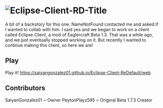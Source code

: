 # ![Eclipse-Client-RD-Title](https://github.com/user-attachments/assets/bc9c7514-47d7-4e99-9545-79b5266f7452)

A bit of a backstory for this one. NameNotFound contacted me and asked if I wanted to collab with him. I said yes and we began to work on a client called Eclipse Client, a mod of Eaglercraft Beta 1.3. That was a while ago, and we just eventually stopped working on it. But recently I wanted to continue making this client, so here we are!

## Play
Play it! https://saiyangonzalez01.github.io/Eclipse-Client-ReDefault/web

## Contributors

SaiyanGonzalez01 ~ Owner
PeytonPlayz595 ~ Original Beta 1.7.3 Creator

